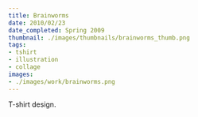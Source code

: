 ```yaml
---
title: Brainworms
date: 2010/02/23
date_completed: Spring 2009
thumbnail: ./images/thumbnails/brainworms_thumb.png
tags:
- tshirt
- illustration
- collage
images:
- ./images/work/brainworms.png
---
```


T-shirt design.
